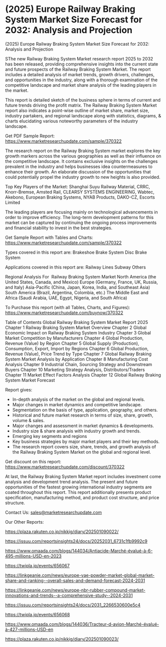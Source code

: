 # (2025) Europe Railway Braking System Market Size Forecast for 2032: Analysis and Projection

 (2025) Europe Railway Braking System Market Size Forecast for 2032: Analysis and Projection

SThe new Railway Braking System Market research report 2025 to 2032 has been released, providing comprehensive insights into the current state and future prospects of the Railway Braking System Market. The report includes a detailed analysis of market trends, growth drivers, challenges, and opportunities in the industry, along with a thorough examination of the competitive landscape and market share analysis of the leading players in the market.

This report is detailed sketch of the business sphere in terms of current and future trends driving the profit matrix. The Railway Braking System Market report also indicates a point-wise outline of market share, market size, industry partakers, and regional landscape along with statistics, diagrams, & charts elucidating various noteworthy parameters of the industry landscape.

Get PDF Sample Report: https://www.marketresearchupdate.com/sample/370322

The research report on the Railway Braking System market explores the key growth markers across the various geographies as well as their influence on the competitive landscape. It contains exclusive insights on the challenges prevalent in the industry and helps businesses idea countermeasures to enhance their growth. An elaborate discussion of the opportunities that could potentially propel the industry growth to new heights is also provided.

Top Key Players of the Market:
Shanghai Suyu Railway Material, CRRC, Knorr-Bremse, Amsted Rail, CLEARSY SYSTEMS ENGINEERING, Wabtec, Akebono, European Braking Systems, NYAB Products, DAKO-CZ, Escorts Limited


The leading players are focusing mainly on technological advancements in order to improve efficiency. The long-term development patterns for this market can be captured by continuing the ongoing process improvements and financial stability to invest in the best strategies.

Get Sample Report with Tables and Charts: https://www.marketresearchupdate.com/sample/370322

Types covered in this report are:
Brakeshoe Brake System
Disc Brake System


Applications covered in this report are:
Railway Lines
Subway
Others


Regional Analysis For  Railway Braking System Market
North America (the United States, Canada, and Mexico)
Europe (Germany, France, UK, Russia, and Italy)
Asia-Pacific (China, Japan, Korea, India, and Southeast Asia)
South America (Brazil, Argentina, Colombia, etc.)
The Middle East and Africa (Saudi Arabia, UAE, Egypt, Nigeria, and South Africa)

To Purchase this report (with all Tables, Charts, and Figures): https://www.marketresearchupdate.com/buynow/370322

Table of Contents
Global Railway Braking System Market Report 2025
Chapter 1 Railway Braking System Market Overview
Chapter 2 Global Economic Impact on Railway Braking System Industry
Chapter 3 Global Market Competition by Manufacturers
Chapter 4 Global Production, Revenue (Value) by Region
Chapter 5 Global Supply (Production), Consumption, Export, Import by Regions
Chapter 6 Global Production, Revenue (Value), Price Trend by Type
Chapter 7 Global Railway Braking System Market Analysis by Application
Chapter 8 Manufacturing Cost Analysis
Chapter 9 Industrial Chain, Sourcing Strategy and Downstream Buyers
Chapter 10 Marketing Strategy Analysis, Distributors/Traders
Chapter 11 Market Effect Factors Analysis
Chapter 12 Global Railway Braking System Market Forecast

Report gives:

- In-depth analysis of the market on the global and regional levels.
- Major changes in market dynamics and competitive landscape.
- Segmentation on the basis of type, application, geography, and others.
- Historical and future market research in terms of size, share, growth, volume & sales.
- Major changes and assessment in market dynamics & developments.
- Industry size & share analysis with industry growth and trends.
- Emerging key segments and regions
- Key business strategies by major market players and their key methods.
- The research report covers size, share, trends, and growth analysis of the Railway Braking System Market on the global and regional level.

Get discount on this report: https://www.marketresearchupdate.com/discount/370322

At last, the Railway Braking System Market report includes investment come analysis and development trend analysis. The present and future opportunities of the fastest growing international industry segments are coated throughout this report. This report additionally presents product specification, manufacturing method, and product cost structure, and price structure.

Contact Us:
sales@marketresearchupdate.com

Our Other Reports:

https://plaza.rakuten.co.jp/nikkig/diary/202501090022/

https://issuu.com/reportsinsights24/docs/20252031_6731c1fb9992c9

https://www.omaada.com/blogs/144034/Antiacide-Marché-évalué-à-6-495-millions-USD-en-2023

https://twipla.jp/events/656067

https://linkgeanie.com/news/europe-vae-powder-market-global-market-share-and-ranking--overall-sales-and-demand-forecast-2024-2031

https://linkgeanie.com/news/europe-nbr-rubber-compound-market-innovations-and-trends--a-comprehensive-study--2024-2031

https://issuu.com/reportsinsights24/docs/2031_2266530600e5c4

https://twipla.jp/events/656068

https://www.omaada.com/blogs/144036/Tracteur-d-avion-Marché-évalué-à-427-millions-USD-en

https://plaza.rakuten.co.jp/nikkig/diary/202501090023/
